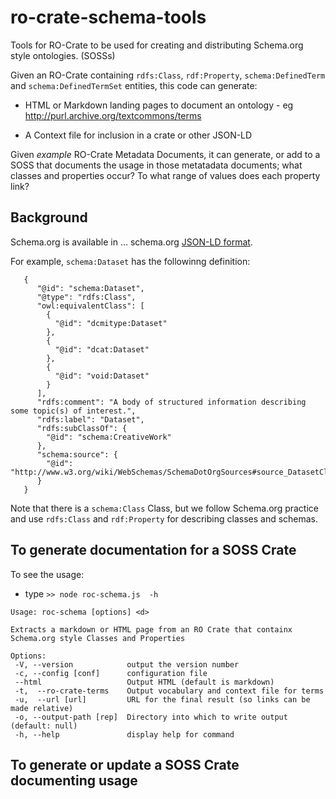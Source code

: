 # ro-crate-schema-tools


Tools for RO-Crate to be used for creating and distributing Schema.org style ontologies. (SOSSs)

Given an RO-Crate containing `rdfs:Class`, `rdf:Property`, `schema:DefinedTerm` and `schema:DefinedTermSet` entities, this code can generate:

-  HTML or Markdown landing pages to document an ontology - eg <http://purl.archive.org/textcommons/terms>

-  A Context file for inclusion in a crate or other JSON-LD

Given *example* RO-Crate Metadata Documents, it can generate, or add to a SOSS that documents the usage in those metatadata documents; what classes and properties occur? To what range of values does each property link?





## Background

Schema.org is available in ... schema.org [JSON-LD format](https://schema.org/version/latest/schemaorg-current-https.jsonld). 

For example, `schema:Dataset` has the followinng definition:

```
   {
      "@id": "schema:Dataset",
      "@type": "rdfs:Class",
      "owl:equivalentClass": [
        {
          "@id": "dcmitype:Dataset"
        },
        {
          "@id": "dcat:Dataset"
        },
        {
          "@id": "void:Dataset"
        }
      ],
      "rdfs:comment": "A body of structured information describing some topic(s) of interest.",
      "rdfs:label": "Dataset",
      "rdfs:subClassOf": {
        "@id": "schema:CreativeWork"
      },
      "schema:source": {
        "@id": "http://www.w3.org/wiki/WebSchemas/SchemaDotOrgSources#source_DatasetClass"
      }
   }
```

Note that there is a `schema:Class` Class, but we follow Schema.org practice and use `rdfs:Class` and `rdf:Property` for describing classes and schemas.


## To generate documentation for a SOSS Crate

To see the usage:

 -  type `>> node roc-schema.js  -h`

 ```
Usage: roc-schema [options] <d>

Extracts a markdown or HTML page from an RO Crate that containx Schema.org style Classes and Properties 

Options:
  -V, --version            output the version number
  -c, --config [conf]      configuration file
  --html                   Output HTML (default is markdown)
  -t,  --ro-crate-terms    Output vocabulary and context file for terms
  -u,  --url [url]         URL for the final result (so links can be made relative)
  -o, --output-path [rep]  Directory into which to write output (default: null)
  -h, --help               display help for command
```



## To generate or update a SOSS Crate documenting usage

